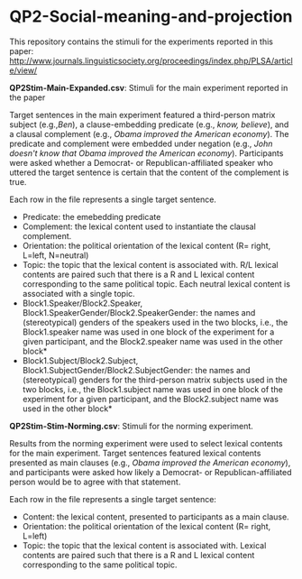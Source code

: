 # QP2-Social-meaning-and-projection

This repository contains the stimuli for the experiments reported in this paper: http://www.journals.linguisticsociety.org/proceedings/index.php/PLSA/article/view/  

**QP2Stim-Main-Expanded.csv**: Stimuli for the main experiment reported in the paper

Target sentences in the main experiment featured a third-person matrix subject (e.g.,_Ben_), a clause-embedding predicate (e.g., _know, believe_), and a clausal complement (e.g., _Obama improved the American economy_).  The predicate and complement were embedded under negation (e.g., _John doesn't know that Obama improved the American economy_). Participants were asked whether a Democrat- or Republican-affiliated speaker who uttered the target sentence is certain that the content of the complement is true.  

Each row in the file represents a single target sentence.
- Predicate: the emebedding predicate
- Complement: the lexical content used to instantiate the clausal complement.
- Orientation: the political orientation of the lexical content (R= right, L=left, N=neutral)
- Topic: the topic that the lexical content is associated with. R/L lexical contents are paired such that there is a R and L lexical content corresponding to the same political topic. Each neutral lexical content is associated with a single topic. 
- Block1.Speaker/Block2.Speaker, Block1.SpeakerGender/Block2.SpeakerGender: the names and (stereotypical) genders of the speakers used in the two blocks, i.e., the Block1.speaker name was used in one block of the experiment for a given participant, and the Block2.speaker name was used in the other block* 
- Block1.Subject/Block2.Subject, Block1.SubjectGender/Block2.SubjectGender: the names and (stereotypical) genders for the third-person matrix subjects used in the two blocks, i.e., the Block1.subject name was used in one block of the experiment for a given participant, and the Block2.subject name was used in the other block* 

**QP2Stim-Stim-Norming.csv**: Stimuli for the norming experiment.

Results from the norming experiment were used to select lexical contents for the main experiment. Target sentences featured lexical contents presented as main clauses (e.g., _Obama improved the American economy_), and participants were asked how likely a Democrat- or Republican-affiliated person would be to agree with that statement. 

Each row in the file represents a single target sentence:
- Content: the lexical content, presented to participants as a main clause. 
- Orientation: the political orientation of the lexical content (R= right, L=left)
- Topic: the topic that the lexical content is associated with. Lexical contents are paired such that there is a R and L lexical content corresponding to the same political topic.
